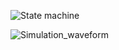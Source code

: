 ![State machine](https://github.com/user-attachments/assets/7cb1bfcb-5e07-495e-b9e9-751b92213f6c)

![Simulation_waveform](https://github.com/user-attachments/assets/45925393-bf97-44f9-95e2-4725617e1c91)
